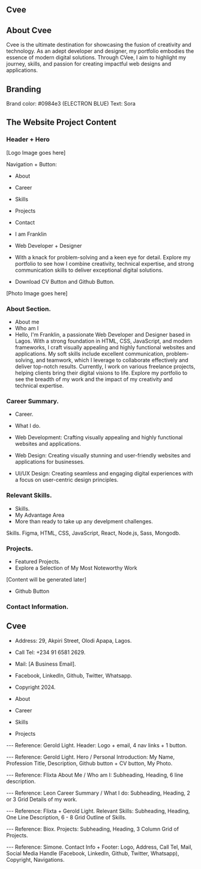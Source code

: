 ## Cvee

## About Cvee

Cvee is the ultimate destination for showcasing the fusion of creativity and technology. As an adept developer and designer, my portfolio embodies the essence of modern digital solutions. Through CVee, I aim to highlight my journey, skills, and passion for creating impactful web designs and applications.

## Branding

Brand color: #0984e3 (ELECTRON BLUE)
Text: Sora

## The Website Project Content

### Header + Hero

[Logo Image goes here]

Navigation + Button:

- About
- Career
- Skills
- Projects
- Contact

- I am Franklin
- Web Developer + Designer
- With a knack for problem-solving and a keen eye for detail. Explore my portfolio to see how I combine creativity, technical expertise, and strong communication skills to deliver exceptional digital solutions.

- Download CV Button and Github Button.

[Photo Image goes here]

### About Section.

- About me
- Who am I
- Hello, I'm Franklin, a passionate Web Developer and Designer based in Lagos. With a strong foundation in HTML, CSS, JavaScript, and modern frameworks, I craft visually appealing and highly functional websites and applications. My soft skills include excellent communication, problem-solving, and teamwork, which I leverage to collaborate effectively and deliver top-notch results. Currently, I work on various freelance projects, helping clients bring their digital visions to life. Explore my portfolio to see the breadth of my work and the impact of my creativity and technical expertise.

### Career Summary.

- Career.
- What I do.

- Web Development: Crafting visually appealing and highly functional websites and applications.
- Web Design: Creating visually stunning and user-friendly websites and applications for businesses.
- UI/UX Design: Creating seamless and engaging digital experiences with a focus on user-centric design principles.

### Relevant Skills.

- Skills.
- My Advantage Area
- More than ready to take up any develpment challenges.

Skills.
Figma, HTML, CSS, JavaScript, React, Node.js, Sass, Mongodb.

### Projects.

- Featured Projects.
- Explore a Selection of My Most Noteworthy Work

[Content will be generated later]

- Github Button

### Contact Information.

## Cvee

- Address: 29, Akpiri Street, Olodi Apapa, Lagos.
- Call Tel: +234 91 6581 2629.
- Mail: [A Business Email].
- Facebook, LinkedIn, Github, Twitter, Whatsapp.
- Copyright 2024.

- About
- Career
- Skills
- Projects

--- Reference: Gerold Light.
Header: Logo + email, 4 nav links + 1 button.

--- Reference: Gerold Light.
Hero / Personal Introduction: My Name, Profession Title, Description, Github button + CV button, My Photo.

--- Reference: Flixta
About Me / Who am I: Subheading, Heading, 6 line description.

--- Reference: Leon
Career Summary / What I do: Subheading, Heading, 2 or 3 Grid Details of my work.

--- Reference: Flixta + Gerold Light.
Relevant Skills: Subheading, Heading, One Line Description, 6 - 8 Grid Outline of Skills.

--- Reference: Biox.
Projects: Subheading, Heading, 3 Column Grid of Projects.

--- Reference: Simone.
Contact Info + Footer: Logo, Address, Call Tel, Mail, Social Media Handle (Facebook, LinkedIn, Github, Twitter, Whatsapp), Copyright, Navigations.
